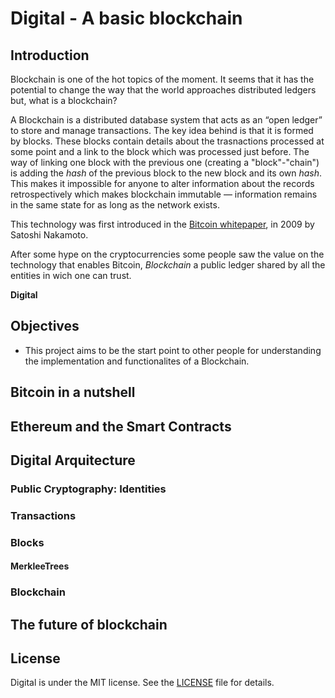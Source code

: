 # Digital - A basic blockchain


## Introduction
Blockchain is one of the hot topics of the moment. It seems that it has the potential to change the way that the world approaches distributed ledgers but, what is a blockchain?

A Blockchain is a distributed database system that acts as an “open ledger” to store and manage transactions. The key idea behind is that it is formed by blocks. These blocks contain details about the trasnactions processed at some point and a link to the block which was processed just before. The way of linking one block with the previous one (creating a "block"-"chain") is adding the *hash* of the previous block to the new block and its own *hash*. This makes it impossible for anyone to alter information about the records retrospectively which makes blockchain immutable — information remains in the same state for as long as the network exists.

This technology was first introduced in the [Bitcoin whitepaper](https://bitcoin.org/bitcoin.pdf), in 2009 by Satoshi Nakamoto.

After some hype on the cryptocurrencies some people saw the value on the technology that enables Bitcoin,  *Blockchain* a public ledger shared by all the entities in wich one can trust.

**Digital**

## Objectives

- This project aims to be the start point to other people for understanding the implementation and functionalites of a Blockchain.


## Bitcoin in a nutshell

## Ethereum and the Smart Contracts


## Digital Arquitecture

### Public Cryptography: Identities

### Transactions

### Blocks

#### MerkleeTrees

### Blockchain





## The future of blockchain

## License

Digital is under the MIT license. See the [LICENSE](https://github.com/jomsdev/digital/blob/master/LICENSE) file for details.
